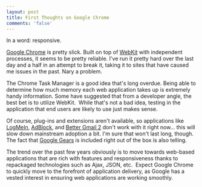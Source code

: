```yaml
---
layout: post
title: First Thoughts on Google Chrome
comments: 'false'
---
```

In a word: responsive.

<a href="http://www.google.com/chrome">Google Chrome</a> is pretty slick.  Built on top of <a href="http://webkit.org/">WebKit</a> with independent processes, it seems to be pretty reliable.  I've run it pretty hard over the last day and a half in an attempt to break it, taking it to sites that have caused me issues in the past.  Nary a problem.

The Chrome Task Manager is a good idea that's long overdue.  Being able to determine how much memory each web application takes up is extremely handy information.  Some have suggested that from a developer angle, the best bet is to utilize WebKit.   While that's not a bad idea, testing in the application that end users are likely to use just makes sense.

Of course, plug-ins and extensions aren't available, so applications like <a href="http://www.logmein.com/">LogMeIn</a>, <a href="https://addons.mozilla.org/en-US/firefox/addon/1865">AdBlock</a>, and <a href="https://addons.mozilla.org/en-US/firefox/addon/6076">Better Gmail 2</a> don't work with it right now... this will slow down mainstream adoption a bit.  I'm sure that won't last long, though.  The fact that <a href="http://gears.google.com/">Google Gears</a> is included right out of the box is also telling.  

The trend over the past few years obviously is to move towards web-based applications that are rich with features and responsiveness thanks to repackaged technologies such as Ajax, JSON, etc.  Expect Google Chrome to quickly move to the forefront of application delivery, as Google has a vested interest in ensuring web applications are working smoothly.
